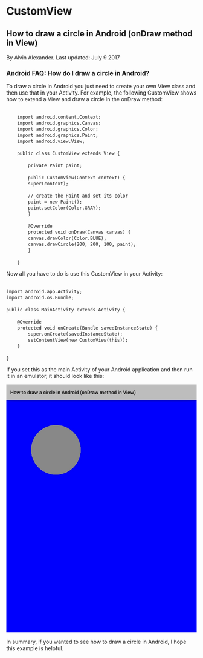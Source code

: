 # CustomView
## How to draw a circle in Android (onDraw method in View)

By Alvin Alexander.
Last updated: July 9 2017
### Android FAQ: How do I draw a circle in Android?

To draw a circle in Android you just need to create your own View class and then use that in your Activity. For example, the following CustomView shows how to extend a View and draw a circle in the onDraw method:
```package com.alvinalexander.circledemo;

    import android.content.Context;
    import android.graphics.Canvas;
    import android.graphics.Color;
    import android.graphics.Paint;
    import android.view.View;

    public class CustomView extends View {
    
        private Paint paint;

        public CustomView(Context context) {
        super(context);

        // create the Paint and set its color        
        paint = new Paint();
        paint.setColor(Color.GRAY);
        }

        @Override
        protected void onDraw(Canvas canvas) {
        canvas.drawColor(Color.BLUE);
        canvas.drawCircle(200, 200, 100, paint);
        }

    }
```
Now all you have to do is use this CustomView in your Activity:
```package com.alvinalexander.circledemo;

import android.app.Activity;
import android.os.Bundle;

public class MainActivity extends Activity {

    @Override
    protected void onCreate(Bundle savedInstanceState) {
        super.onCreate(savedInstanceState);
        setContentView(new CustomView(this));
    }

}
```
If you set this as the main Activity of your Android application and then run it in an emulator, it should look like this:

![](https://github.com/MrKhantee/customview/blob/project/2017_08_08_12.34.12.jpg)

In summary, if you wanted to see how to draw a circle in Android, I hope this example is helpful.
